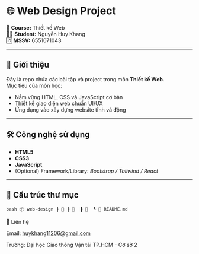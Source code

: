 # 🌐 Web Design Project  

📌 **Course:** Thiết kế Web  
👨‍🎓 **Student:** Nguyễn Huy Khang  
🆔 **MSSV:** 6551071043  

---

## 📖 Giới thiệu  
Đây là repo chứa các bài tập và project trong môn **Thiết kế Web**.  
Mục tiêu của môn học:  
- Nắm vững HTML, CSS và JavaScript cơ bản  
- Thiết kế giao diện web chuẩn UI/UX  
- Ứng dụng vào xây dựng website tĩnh và động  

---

## 🛠️ Công nghệ sử dụng  
- **HTML5**  
- **CSS3**  
- **JavaScript**  
- (Optional) Framework/Library: *Bootstrap / Tailwind / React*  

---

## 📂 Cấu trúc thư mục  
`` bash
📦 web-design
┣ 📁
┣ 📁 
┣ 📁 
┗ 📄 README.md 
``

📧 Liên hệ

Email: huykhang11206@gmail.com

Trường: Đại học Giao thông Vận tải TP.HCM - Cơ sở 2
